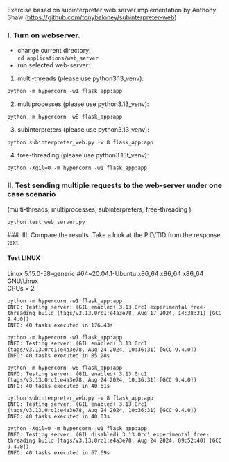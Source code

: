 Exercise based on subinterpreter web server implementation by Anthony Shaw
(https://github.com/tonybaloney/subinterpreter-web)

### I. Turn on webserver.

- change current directory:  
`cd applications/web_server`  
- run selected web-server:   
1. multi-threads (please use python3.13_venv):
```
python -m hypercorn -w1 flask_app:app
```
2. multiprocesses (please use python3.13_venv):
```
python -m hypercorn -w8 flask_app:app
```
3. subinterpreters (please use python3.13_venv):
```
python subinterpreter_web.py -w 8 flask_app:app
```
4. free-threading (please use python3.13t_venv):
```
python -Xgil=0 -m hypercorn -w1 flask_app:app
```

### II. Test sending multiple requests to the web-server under one case scenario
(multi-threads, multiprocesses, subinterpreters, free-threading )

```
python test_web_server.py
```

###. III. Compare the results. Take a look at the PID/TID from the response text.

#### Test LINUX

Linux 5.15.0-58-generic #64~20.04.1-Ubuntu x86_64 x86_64 x86_64 GNU/Linux  
CPUs = 2

```
python -m hypercorn -w1 flask_app:app
INFO: Testing server: (GIL enabled) 3.13.0rc1 experimental free-threading build (tags/v3.13.0rc1:e4a3e78, Aug 17 2024, 14:38:31) [GCC 9.4.0])
INFO: 40 tasks executed in 176.43s

python -m hypercorn -w1 flask_app:app
INFO: Testing server: (GIL enabled) 3.13.0rc1 (tags/v3.13.0rc1:e4a3e78, Aug 24 2024, 10:36:31) [GCC 9.4.0])
INFO: 40 tasks executed in 85.28s

python -m hypercorn -w8 flask_app:app
INFO: Testing server: (GIL enabled) 3.13.0rc1 (tags/v3.13.0rc1:e4a3e78, Aug 24 2024, 10:36:31) [GCC 9.4.0])
INFO: 40 tasks executed in 40.61s

python subinterpreter_web.py -w 8 flask_app:app
INFO: Testing server: (GIL enabled) 3.13.0rc1 (tags/v3.13.0rc1:e4a3e78, Aug 24 2024, 10:36:31) [GCC 9.4.0])
INFO: 40 tasks executed in 40.03s

python -Xgil=0 -m hypercorn -w1 flask_app:app
INFO: Testing server: (GIL disabled) 3.13.0rc1 experimental free-threading build (tags/v3.13.0rc1:e4a3e78, Aug 24 2024, 09:52:40) [GCC 9.4.0])
INFO: 40 tasks executed in 67.69s

```